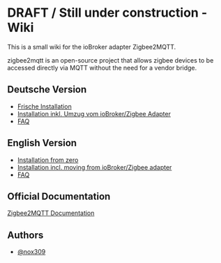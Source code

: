 # DRAFT / Still under construction - Wiki 

This is a small wiki for the ioBroker adapter Zigbee2MQTT.

zigbee2mqtt is an open-source project that allows zigbee devices to be accessed directly via MQTT without the need for a vendor bridge.


## Deutsche Version

 - [Frische Installation](./DE/DE_get-started.md)
 - [Installation inkl. Umzug vom ioBroker/Zigbee Adapter](./DE/DE_get-started_move.md)
 - [FAQ](./DE/DE_faq.md)


 ## English Version

 - [Installation from zero](./EN/EN_get-started.md)
 - [Installation incl. moving from ioBroker/Zigbee adapter](./EN/EN_get-started_move.md)
 - [FAQ](./EN/EN_faq.md)


## Official Documentation

[Zigbee2MQTT Documentation](https://www.zigbee2mqtt.io)

## Authors

- [@nox309](https://www.github.com/nox309)


